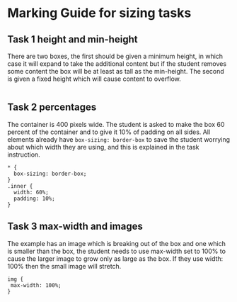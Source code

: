 # Marking Guide for sizing tasks

## Task 1 height and min-height

There are two boxes, the first should be given a minimum height, in which case it will expand to take the additional content but if the student removes some content the box will be at least as tall as the min-height. The second is given a fixed height which will cause content to overflow.

```

```

## Task 2 percentages

The container is 400 pixels wide. The student is asked to make the box 60 percent of the container and to give it 10% of padding on all sides. All elements already have `box-sizing: border-box` to save the student worrying about which width they are using, and this is explained in the task instruction.

```
* {
  box-sizing: border-box;
}
.inner {
  width: 60%;
  padding: 10%;
}
```

## Task 3 max-width and images

The example has an image which is breaking out of the box and one which is smaller than the box, the student needs to use max-width set to 100% to cause the larger image to grow only as large as the box. If they use width: 100% then the small image will stretch.

```
img {
 max-width: 100%;
}
```
